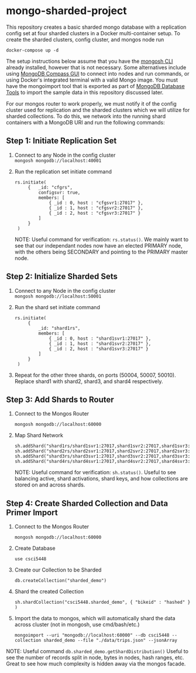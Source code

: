 # mongo-sharded-project

This repository creates a basic sharded mongo database with a replication config set at four sharded clusters in a Docker multi-container setup. To create the sharded clusters, config cluster, and mongos node run

`docker-compose up -d`

The setup instructions below assume that you have the [mongosh CLI](https://www.mongodb.com/try/download/shell) already installed, however that is not necessary. Some alternatives include using [MongoDB Compass GUI](https://www.mongodb.com/try/download/compass) to connect into nodes and run commands, or using Docker's integrated terminal with a valid Mongo image. You must have the mongoimport tool that is exported as part of [MongoDB Database Tools](https://www.mongodb.com/try/download/database-tools) to import the sample data in this repository discussed later.

For our mongos router to work properly, we must notify it of the config cluster used for replication and the sharded clusters which we will utilize for sharded collections. To do this, we network into the running shard containers with a MongoDB URI and run the following commands:

## Step 1: Initiate Replication Set

1. Connect to any Node in the config cluster  
   `mongosh mongodb://localhost:40001`
2. Run the replication set initiate command

   ```
   rs.initiate(
        {   _id: "cfgrs",
            configsvr: true,
            members: [
                { _id : 0, host : "cfgsvr1:27017" },
                { _id : 1, host : "cfgsvr2:27017" },
                { _id : 2, host : "cfgsvr3:27017" }
            ]
        }
    )
   ```

   NOTE: Useful command for verification: `rs.status()`. We mainly want to see that our independant nodes now have an elected PRIMARY node, with the others being SECONDARY and pointing to the PRIMARY master node.

## Step 2: Initialize Sharded Sets

1. Connect to any Node in the config cluster  
   `mongosh mongodb://localhost:50001`
2. Run the shard set initiate command

   ```
   rs.initiate(
        {
            _id: "shard1rs",
            members: [
                { _id : 0, host : "shard1svr1:27017" },
                { _id : 1, host : "shard1svr2:27017" },
                { _id : 2, host : "shard1svr3:27017" }
            ]
        }
    )
   ```

3. Repeat for the other three shards, on ports (50004, 50007, 50010). Replace shard1 with shard2, shard3, and shard4 respectively.

## Step 3: Add Shards to Router

1. Connect to the Mongos Router

   `mongosh mongodb://localhost:60000`

2. Map Shard Network

   ```
   sh.addShard("shard1rs/shard1svr1:27017,shard1svr2:27017,shard1svr3:27017")
   sh.addShard("shard2rs/shard2svr1:27017,shard2svr2:27017,shard2svr3:27017")
   sh.addShard("shard3rs/shard3svr1:27017,shard3svr2:27017,shard3svr3:27017")
   sh.addShard("shard4rs/shard4svr1:27017,shard4svr2:27017,shard4svr3:27017")
   ```

   NOTE: Useful command for verification: `sh.status()`. Useful to see balancing active, shard activations, shard keys, and how collections are stored on and across shards.

## Step 4: Create Sharded Collection and Data Primer Import

1. Connect to the Mongos Router

   `mongosh mongodb://localhost:60000`

2. Create Database

   `use csci5448`

3. Create our Collection to be Sharded

   `db.createCollection("sharded_demo")`

4. Shard the created Collection

   `sh.shardCollection("csci5448.sharded_demo", { "bikeid" : "hashed" } )`

5. Import the data to mongos, which will automatically shard the data across cluster (not in mongosh, use cmd/bash/etc.)

   ```
   mongoimport --uri "mongodb://localhost:60000" --db csci5448 --collection sharded_demo --file "./data/trips.json" --jsonArray
   ```

NOTE: Useful command `db.sharded_demo.getShardDistribution()` Useful to see the number of records split in node, bytes in nodes, hash ranges, etc. Great to see how much complexity is hidden away via the mongos facade.
